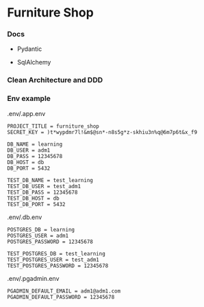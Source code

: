 # Furniture Shop

### Docs

* Pydantic

* SqlAlchemy

### Clean Architecture and DDD


### Env example

.env/.app.env

```text
PROJECT_TITLE = furniture_shop
SECRET_KEY = )t*wypdmr7l!&m$@sn*-n8s5g*z-skhiu3n%q@6m7p6t&x_f9

DB_NAME = learning
DB_USER = adm1
DB_PASS = 12345678
DB_HOST = db
DB_PORT = 5432

TEST_DB_NAME = test_learning
TEST_DB_USER = test_adm1
TEST_DB_PASS = 12345678
TEST_DB_HOST = db
TEST_DB_PORT = 5432
```

.env/.db.env

```text
POSTGRES_DB = learning
POSTGRES_USER = adm1
POSTGRES_PASSWORD = 12345678

TEST_POSTGRES_DB = test_learning
TEST_POSTGRES_USER = test_adm1
TEST_POSTGRES_PASSWORD = 12345678
```

.env/.pgadmin.env

```text
PGADMIN_DEFAULT_EMAIL = adm1@adm1.com
PGADMIN_DEFAULT_PASSWORD = 12345678
```

